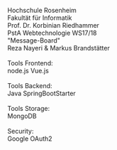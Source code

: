 Hochschule Rosenheim<br>
Fakultät für Informatik<br>
Prof. Dr. Korbinian Riedhammer<br>
PstA Webtechnologie WS17/18<br>
"Message-Board"<br>
Reza Nayeri & Markus Brandstätter<br>
<br>
Tools Frontend:<br>
node.js Vue.js<br>
<br>
Tools Backend:<br>
Java SpringBootStarter<br>
<br>
Tools Storage:<br>
MongoDB<br>
<br>
Security:<br>
Google OAuth2

